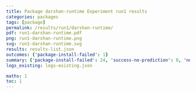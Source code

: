 ```yaml
---
title: Package darshan-runtime Experiment run1 results
categories: packages
tags: [package]
permalink: /results/run1/darshan-runtime/
pdf: run1-darshan-runtime.pdf
png: run1-darshan-runtime.png
svg: run1-darshan-runtime.svg
results: results-list.json
outcomes: {'package-install-failed': 1}
summary: {'package-install-failed': 24, 'success-no-prediction': 0, 'no-results-generated': 0, 'results-generated': 24, 'total-runs': 24}
logs_existing: logs-existing.json

maths: 1
toc: 1
---
```

